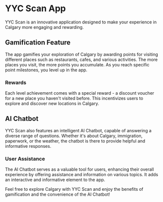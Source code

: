 # YYC Scan App

YYC Scan is an innovative application designed to make your experience in Calgary more engaging and rewarding.

## Gamification Feature

The app gamifies your exploration of Calgary by awarding points for visiting different places such as restaurants, cafes, and various activities. The more places you visit, the more points you accumulate. As you reach specific point milestones, you level up in the app.

### Rewards

Each level achievement comes with a special reward - a discount voucher for a new place you haven't visited before. This incentivizes users to explore and discover new locations in Calgary.

## AI Chatbot

YYC Scan also features an intelligent AI Chatbot, capable of answering a diverse range of questions. Whether it's about Calgary, immigration, paperwork, or the weather, the chatbot is there to provide helpful and informative responses.

### User Assistance

The AI Chatbot serves as a valuable tool for users, enhancing their overall experience by offering assistance and information on various topics. It adds an interactive and informative element to the app.

Feel free to explore Calgary with YYC Scan and enjoy the benefits of gamification and the convenience of the AI Chatbot!
